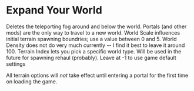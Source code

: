 # Expand Your World

Deletes the teleporting fog around and below the world. Portals (and other mods) are the only way to travel to a new world.
World Scale influences initial terrain spawning boundries; use a value between 0 and 5.
World Density does not do very much currently -- I find it best to leave it around 100.
Terrain Index lets you pick a specific world type. Will be used in the future for spawning rehaul (probably). Leave at -1 to use game default settings

All terrain options will _not_ take effect until entering a portal for the first time on loading the game.

